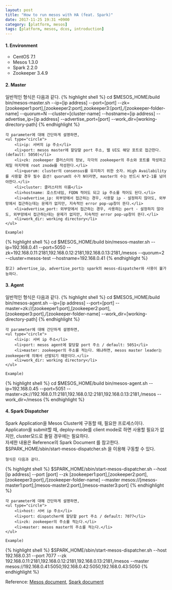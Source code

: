 ```yaml
---
layout: post
title: "How to run mesos with HA (feat. Spark)"
date: 2017-11-25 19:31 +0900
category: [platform, mesos]
tags: [platform, mesos, dcos, introduction]
---
```

<p>
	<h4>1. Environment</h4>
	<ul type="circle">
		<li>CentOS 7.1</li>
		<li>Mesos 1.3.0</li>
		<li>Spark 2.2.0</li>
		<li>Zookeeper 3.4.9</li>
	</ul>
</p>
<p>
	<h4>2. Master</h4>
	일반적인 형식은 다음과 같다.
{% highlight shell %}
cd $MESOS_HOME/build
bin/mesos-master.sh 
	--ip=[ip address] 
	--port=[port] 
	--zk=[zookeeper1:port],[zookeeper2:port],zookeeper3:[port],/[zookeeper-folder-name] 
	--quorum=N 
	--cluster=[cluster-name] 
	--hostname=[ip address] 
	--advertise_ip=[ip address] 
	--advertise_port=[port] 
	--work_dir=[working-directory-path]
{% endhighlight %}

	각 parameter에 대해 간단하게 설명하면,
	<ul type="circle">
		<li>ip: 서버의 ip 주소</li>
		<li>port: mesos master에 할당할 port 주소, 웹 UI도 해당 포트로 접근한다. (default: 5050)</li>
		<li>zk: zookeeper 클러스터의 정보, 각각의 zookeeper의 주소와 포트를 작성하고 제일 마지막에 root znode를 작성한다.</li>
		<li>quorum: cluster의 consensus를 유지하기 위한 숫자. High Availability를 사용할 경우 필수 옵션! quorum의 수가 N이라면, master의 수는 반드시 N*2-1를 넘어야한다.</li>
		<li>cluster: 클러스터의 이름</li>
		<li>hostname: 호스트네임, FQDN 적어도 되고 ip 주소를 적어도 된다.</li>
		<li>advertise_ip: 외부망에서 접근하는 경우, 사용할 ip - 설정하지 않아도, 외부망에서 접근하는데는 문제가 없지만, 지속적인 error pop-up창이 뜬다.</li>
		<li>advertise_port: 외부망에서 접근하는 경우, 사용하는 port - 설정하지 않아도, 외부망에서 접근하는데는 문제가 없지만, 지속적인 error pop-up창이 뜬다.</li>
		<li>work_dir: working directory</li>
	</ul>

	Example)
{% highlight shell %}
cd $MESOS_HOME/build
bin/mesos-master.sh 
	--ip=192.168.0.41 
	--port=5050 
	--zk=192.168.0.11:2181,192.168.0.12:2181,192.168.0.13:2181,/mesos 
	--quorum=2 
	--cluster=mesos-test 
	--hostname=192.168.0.41
{% endhighlight %}

	참고) advertise_ip, advertise_port는 spark의 mesos-dispatcher와 사용이 불가능하다.
</p>
<p>
	<h4>3. Agent</h4>
	일반적인 형식은 다음과 같다.
{% highlight shell %}
cd $MESOS_HOME/build
bin/mesos-agent.sh 
	--ip=[ip address] 
	--port=[port] 
	--master=zk://[zookeeper1:port],[zookeeper2:port],[zookeeper3:port],/[zookeeper-folder-name] 
	--work_dir=[working-directory-path]
{% endhighlight %}

	각 parameter에 대해 간단하게 설명하면,
	<ul type="circle">
		<li>ip: 서버 ip 주소</li>
		<li>port: mesos agent에 할당할 port 주소 / default: 5051</li>
		<li>master: zookeeper의 주소를 적는다. 왜냐하면, mesos master leader는 zookeeper에 의해서 선발되기 때문이다.</li>
		<li>work_dir: working directory</li>
	</ul>

	Example)
{% highlight shell %}
cd $MESOS_HOME/build
bin/mesos-agent.sh 
	--ip=192.168.0.45 
	--port=5051 
	--master=zk://192.168.0.11:2181,192.168.0.12:2181,192.168.0.13:2181,/mesos 
	--work_dir=/mesos
{% endhighlight %}
</p>
<p>
	<h4>4. Spark Dispatcher</h4>
	Spark Application을 Mesos Cluster에 구동할 때, 필요한 프로세스이다. <br />
	Applicaton을 submit할 때, deploy-mode를 client mode로 하면 사용할 필요가 없지만, cluster모드로 돌릴 경우에는 필요하다.<br />
	자세한 내용은 Reference의 Spark Document 를 참고한다. <br />
	$SPARK_HOME/sbin/start-mesos-dispatcher.sh 을 이용해 구동할 수 있다.<br />

	형식은 다음과 같다.
{% highlight shell %}
$SPARK_HOME/sbin/start-mesos-dispatcher.sh 
	--host [ip address] 
	--port [port] 
	--zk [zookeeper1:port],[zookeeper2:port],[zookeeper3:port],/[zookeeper-folder-name] 
	--master mesos://[mesos-master1:port],[mesos-master2:port],[mesos-master3:port]
{% endhighlight %}

	각 parameter에 대해 간단하게 설명하면,
	<ul type="circle">
		<li>host: 서버 ip 주소</li>
		<li>port: dispatcher에 할당할 port 주소 / default: 7077</li>
		<li>zk: zookeeper의 주소를 적는다.</li>
		<li>master: mesos master의 주소를 적는다.</li>
	</ul>

	Example)
{% highlight shell %}
$SPARK_HOME/sbin/start-mesos-dispatcher.sh 
	--host 192.168.0.31 
	--port 7077 
	--zk 192.168.0.11:2181,192.168.0.12:2181,192.168.0.13:2181,/mesos 
	--master mesos://192.168.0.41:5050,192.168.0.42:5050,192.168.0.43:5050
{% endhighlight %}
</p>

Reference: [Mesos document][mesosdocument], [Spark document][sparkdocument]

[sparkdocument]:	https://spark.apache.org/docs/latest/running-on-mesos.html
[mesosdocument]:	http://mesos.apache.org/documentation/latest/

